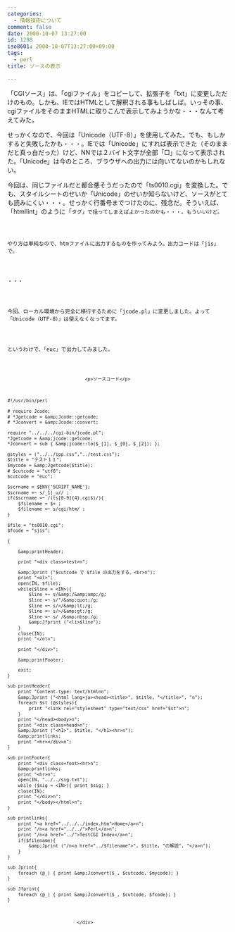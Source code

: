 ```yaml
---
categories:
  - 情報技術について
comment: false
date: 2000-10-07 13:27:00
id: 1298
iso8601: 2000-10-07T13:27:00+09:00
tags:
  - perl
title: ソースの表示

---
```


<div class="entry-body">
                                 <p>「CGIソース」は、「cgiファイル」をコピーして、拡張子を「txt」に変更しただけのもの。しかも、IEではHTMLとして解釈される事もしばしば。いっその事、cgiファイルをそのままHTMLに取りこんで表示してみようかな・・・なんて考えてみた。 </p>

<p>せっかくなので、今回は「Unicode（UTF-8）」を使用してみた。でも、もしかすると失敗したかも・・・。IEでは「Unicode」にすれば表示できた（そのままだと真っ白だった）けど、NNでは２バイト文字が全部「□」になって表示された。「Unicode」は今のところ、ブラウザへの出力には向いてないのかもしれない。 </p>

<p>今回は、同じファイルだと都合悪そうだったので「ts0010.cgi」を変換した。でも、スタイルシートのせいか「Unicode」のせいか知らないけど、ソースがとても読みにくい・・・。せっかく行番号までつけたのに、残念だ。そういえば、「htmllint」のように「<code>タグ」で括ってしまえばよかったのかも・・・。もういいけど。 </p>

<p>やり方は単純なので、htmファイルに出力するものを作ってみよう。出力コードは「jis」で。 </p>

<p>・・・ </p>

<p>今回、ローカル環境から完全に移行するために「jcode.pl」に変更しました。よって「Unicode（UTF-8）」は使えなくなってます。 </p>

<p>というわけで、「euc」で出力してみました。</p>
                              
                                 <p>ソースコード</p>

```default
#!/usr/bin/perl

# require Jcode;
# *Jgetcode = &amp;Jcode::getcode;
# *Jconvert = &amp;Jcode::convert;

require "../../../cgi-bin/jcode.pl";
*Jgetcode = &amp;jcode::getcode;
*Jconvert = sub { &amp;jcode::to($_[1], $_[0], $_[2]); };

@styles = ("../../ipp.css","../test.css");
$title = "テスト１１";
$mycode = &amp;Jgetcode($title);
# $cutcode = "utf8";
$cutcode = "euc";

$scrname = $ENV{'SCRIPT_NAME'};
$scrname =~ s/_1|_u// ;
if($scrname =~ /(ts[0-9]{4}.cgi$)/){
    $filename = $+ ;
    $filename =~ s/cgi/htm/ ;
}

$file = "ts0010.cgi";
$fcode = "sjis";

{

    &amp;printHeader;

    print "<div class=test>n";

    &amp;Jprint ("$cutcode で $file の出力をする。<br>n");
    print "<ol>";
    open(IN, $file);
    while($line = <IN>){
        $line =~ s/&amp;/&amp;amp;/g;
        $line =~ s/"/&amp;quot;/g;
        $line =~ s/</&amp;lt;/g;
        $line =~ s/>/&amp;gt;/g;
        $line =~ s/ /&amp;nbsp;/g;
        &amp;Jfprint ("<li>$line");
    }
    close(IN);
    print "</ol>";

    print "</div>";

    &amp;printFooter;

    exit;
}

sub printHeader{
    print "Content-type: text/htmlnn";
    &amp;Jprint ("<html lang=ja><head><title>", $title, "</title>", "n");
    foreach $st (@styles){
        print "<link rel="stylesheet" type="text/css" href="$st">n";
    }
    print "</head><body>n";
    print "<div class=head>n";
    &amp;Jprint ("<h1>", $title, "</h1><hr>n");
    &amp;printlinks;
    print "<hr></div>n";
}

sub printFooter{
    print "<div class=foot><hr>n";
    &amp;printlinks;
    print "<hr>n";
    open(IN, "../../sig.txt");
    while ($sig = <IN>){ print $sig; }
    close(IN);
    print "</div>n";
    print "</body></html>n";
}

sub printlinks{
    print "<a href="../../../index.htm">Home</a>n";
    print "/n<a href="../../">Perl</a>n";
    print "/n<a href="../">TestCGI Index</a>n";
    if($filename){
        &amp;Jprint ("/n<a href="../$filename">", $title, "の解説", "</a>n");
    }
}

sub Jprint{
    foreach (@_) { print &amp;Jconvert($_, $cutcode, $mycode); }
}

sub Jfprint{
    foreach (@_) { print &amp;Jconvert($_, $cutcode, $fcode); }
}
```
                              </div>
    	
